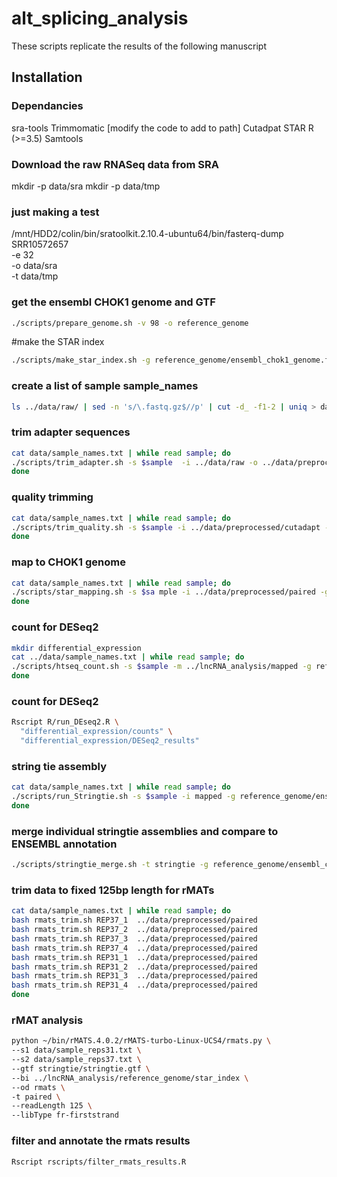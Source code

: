 # alt_splicing_analysis

These scripts replicate the results of the following manuscript

## Installation

### Dependancies
sra-tools
Trimmomatic [modify the code to add to path]
Cutadpat
STAR
R (>=3.5)
Samtools

### Download the raw RNASeq data from SRA
mkdir -p data/sra
mkdir -p data/tmp

### just making a test


/mnt/HDD2/colin/bin/sratoolkit.2.10.4-ubuntu64/bin/fasterq-dump \
SRR10572657 \
-e 32 \
-o data/sra \
-t data/tmp

### get the ensembl CHOK1 genome and GTF
```bash
./scripts/prepare_genome.sh -v 98 -o reference_genome
```
#make the STAR index

```bash
./scripts/make_star_index.sh -g reference_genome/ensembl_chok1_genome.fa -a reference_genome/ensembl_chok1_genome.gtf -p 32 -d reference_genome
```

### create a list of sample sample_names
```bash
ls ../data/raw/ | sed -n 's/\.fastq.gz$//p' | cut -d_ -f1-2 | uniq > data/sample_names.txt
```

### trim adapter sequences
```bash
cat data/sample_names.txt | while read sample; do
./scripts/trim_adapter.sh -s $sample  -i ../data/raw -o ../data/preprocessed/cutadapt&
done
```

### quality trimming
```bash
cat data/sample_names.txt | while read sample; do
./scripts/trim_quality.sh -s $sample -i ../data/preprocessed/cutadapt -o../data/preprocessed
done
```

### map to CHOK1 genome
```bash
cat data/sample_names.txt | while read sample; do
./scripts/star_mapping.sh -s $sa mple -i ../data/preprocessed/paired -g reference_genome/star_index -o mapped -p 32
done
```

### count for DESeq2
```bash
mkdir differential_expression
cat ../data/sample_names.txt | while read sample; do
./scripts/htseq_count.sh -s $sample -m ../lncRNA_analysis/mapped -g reference_genome/ensembl_chok1_genome.gtf -o differential_expression/counts&
done
```

### count for DESeq2
```bash
Rscript R/run_DEseq2.R \
  "differential_expression/counts" \
  "differential_expression/DESeq2_results"
```

### string tie assembly
```bash
cat data/sample_names.txt | while read sample; do
./scripts/run_Stringtie.sh -s $sample -i mapped -g reference_genome/ensembl_chok1_genome.gtf -o stringtie -p 32
done
```

### merge individual stringtie assemblies and compare to ENSEMBL annotation
```bash
./scripts/stringtie_merge.sh -t stringtie -g reference_genome/ensembl_chok1_genome.gtf
```



### trim data to fixed 125bp length for rMATs
```bash
cat data/sample_names.txt | while read sample; do
bash rmats_trim.sh REP37_1  ../data/preprocessed/paired
bash rmats_trim.sh REP37_2  ../data/preprocessed/paired
bash rmats_trim.sh REP37_3  ../data/preprocessed/paired
bash rmats_trim.sh REP37_4  ../data/preprocessed/paired
bash rmats_trim.sh REP31_1  ../data/preprocessed/paired
bash rmats_trim.sh REP31_2  ../data/preprocessed/paired
bash rmats_trim.sh REP31_3  ../data/preprocessed/paired
bash rmats_trim.sh REP31_4  ../data/preprocessed/paired
done
```


### rMAT analysis
```bash
python ~/bin/rMATS.4.0.2/rMATS-turbo-Linux-UCS4/rmats.py \
--s1 data/sample_reps31.txt \
--s2 data/sample_reps37.txt \
--gtf stringtie/stringtie.gtf \
--bi ../lncRNA_analysis/reference_genome/star_index \
--od rmats \
-t paired \
--readLength 125 \
--libType fr-firststrand
```



### filter and annotate the rmats results
```bash
Rscript rscripts/filter_rmats_results.R
```
